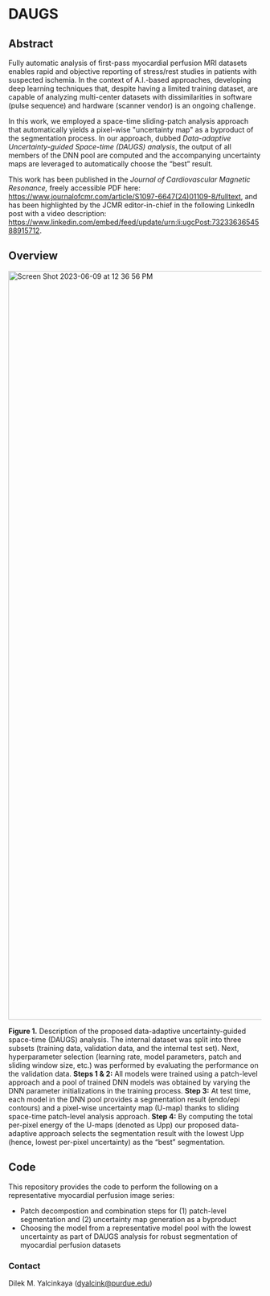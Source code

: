 # DAUGS

## Abstract

Fully automatic analysis of first-pass myocardial perfusion MRI datasets enables rapid and objective reporting of stress/rest studies in patients with suspected ischemia. In the context of A.I.-based approaches, developing deep learning techniques that, despite having a limited training dataset, are capable of analyzing multi-center datasets with dissimilarities in software (pulse sequence) and hardware (scanner vendor) is an ongoing challenge. 

In this work, we employed a space-time sliding-patch analysis approach that automatically yields a pixel-wise "uncertainty map" as a byproduct of the segmentation process. In our approach, dubbed *Data-adaptive Uncertainty-guided Space-time (DAUGS) analysis*, the output of all members of the DNN pool are computed and the accompanying uncertainty maps are leveraged to automatically choose the “best” result. 

This work has been published in the *Journal of Cardiovascular Magnetic Resonance,* freely accessible PDF here: https://www.journalofcmr.com/article/S1097-6647(24)01109-8/fulltext, and has been highlighted by the JCMR editor-in-chief in the following LinkedIn post with a video description: https://www.linkedin.com/embed/feed/update/urn:li:ugcPost:7323363654588915712. 

## Overview

<img width="1491" alt="Screen Shot 2023-06-09 at 12 36 56 PM" src="https://github.com/TIM-Lab/DAUGS/assets/42877335/e4e90fb6-6192-4876-8457-3bf67c905015">

**Figure 1.** Description of the proposed data-adaptive uncertainty-guided space-time (DAUGS) analysis. The internal dataset was split into three subsets (training data, validation data, and the internal test set). Next, hyperparameter selection (learning rate, model parameters, patch and sliding window size, etc.) was performed by evaluating the performance on the validation data. **Steps 1 & 2:** All models were trained using a patch-level approach and a pool of trained DNN models was obtained by varying the DNN parameter initializations in the training process. **Step 3:** At test time, each model in the DNN pool provides a segmentation result (endo/epi contours) and a pixel-wise uncertainty map (U-map) thanks to sliding space-time patch-level analysis approach. **Step 4:** By computing the total per-pixel energy of the U-maps (denoted as Upp) our proposed data-adaptive approach selects the segmentation result with the lowest Upp (hence, lowest per-pixel uncertainty) as the “best” segmentation.

## Code

This repository provides the code to perform the following on a representative myocardial perfusion image series:

- Patch decompostion and combination steps for (1) patch-level segmentation and (2) uncertainty map generation as a byproduct
- Choosing the model from a representative model pool with the lowest uncertainty as part of DAUGS analysis for robust segmentation of myocardial perfusion datasets


### Contact
Dilek M. Yalcinkaya (dyalcink@purdue.edu)
